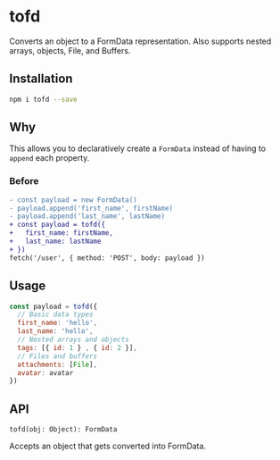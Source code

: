 # tofd

Converts an object to a FormData representation. Also supports nested arrays, objects, File, and Buffers.

## Installation
```bash
npm i tofd --save
```

## Why
This allows you to declaratively create a `FormData` instead of having to `append` each property.

### Before
```diff
- const payload = new FormData()
- payload.append('first_name', firstName)
- payload.append('last_name', lastName)
+ const payload = tofd({
+   first_name: firstName,
+   last_name: lastName
+ })
fetch('/user', { method: 'POST', body: payload })
```

## Usage
```js
const payload = tofd({
  // Basic data types
  first_name: 'hello',
  last_name: 'hello',
  // Nested arrays and objects
  tags: [{ id: 1 } , { id: 2 }],
  // Files and buffers
  attachments: [File],
  avatar: avatar
})
```

## API
```
tofd(obj: Object): FormData
```
Accepts an object that gets converted into FormData.
